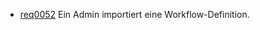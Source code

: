 * [req0052](https://github.com/PolitAktiv/politaktiv-requirements/tree/master/de/requirements/req0052/req0052.md) Ein Admin importiert eine Workflow-Definition.
